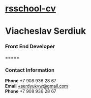 # [rsschool-cv](https://AnNavara.github.io/rsschool-cv/cv)

# Viacheslav Serdiuk

### Front End Developer
=====
### Contact Information
**Phone** +7 908 936 28 67 <br>
**Email** +serdyukvw@gmail.com <br>
**Phone** +7 908 936 28 67 <br>